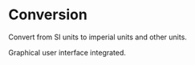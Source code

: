 # Conversion

Convert from SI units to imperial units and other units.

Graphical user interface integrated.
